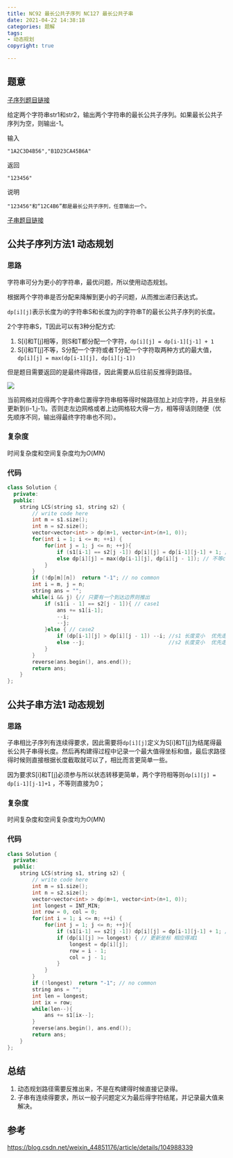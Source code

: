 ```yaml
---
title: NC92 最长公共子序列 NC127 最长公共子串 
date: 2021-04-22 14:38:18
categories: 题解
tags:
- 动态规划
copyright: true

---
```


## 题意

[子序列题目链接](https://www.nowcoder.com/practice/6d29638c85bb4ffd80c020fe244baf11?tpId=117&tab=answerKey)

给定两个字符串str1和str2，输出两个字符串的最长公共子序列。如果最长公共子序列为空，则输出-1。

输入

```
"1A2C3D4B56","B1D23CA45B6A"
```

返回

```
"123456"
```

说明

```
"123456"和“12C4B6”都是最长公共子序列，任意输出一个。
```

[子串题目链接](https://www.nowcoder.com/practice/f33f5adc55f444baa0e0ca87ad8a6aac?tpId=117&tab=answerKey)

## 公共子序列方法1 动态规划

### 思路

字符串可分为更小的字符串，最优问题，所以使用动态规划。

根据两个字符串是否分配来降解到更小的子问题，从而推出递归表达式。

`dp[i][j]`表示长度为i的字符串S和长度为j的字符串T的最长公共子序列的长度。

2个字符串S，T因此可以有3种分配方式:

1. S[i]和T[j]相等，则S和T都分配一个字符，`dp[i][j] = dp[i-1][j-1] + 1`
2. S[i]和T[j]不等，S分配一个字符或者T分配一个字符取两种方式的最大值，`dp[i][j] = max(dp[i-1][j], dp[i][j-1])`

但是题目需要返回的是最终得路径，因此需要从后往前反推得到路径。

![](https://img-blog.csdnimg.cn/20200320133635108.png?x-oss-process=image/watermark,type_ZmFuZ3poZW5naGVpdGk,shadow_10,text_aHR0cHM6Ly9ibG9nLmNzZG4ubmV0L3dlaXhpbl80NDg1MTE3Ng==,size_16,color_FFFFFF,t_70)

当前网格对应得两个字符串位置得字符串相等得时候路径加上对应字符，并且坐标更新到(i-1,j-1)。否则走左边网格或者上边网格较大得一方，相等得话则随便（优先顺序不同，输出得最终字符串也不同）。

### 复杂度

时间复杂度和空间复杂度均为$O(MN)$

### 代码

```cc
class Solution {
  private:
  public:
	string LCS(string s1, string s2) {
        // write code here
        int m = s1.size();
        int n = s2.size();
        vector<vector<int> > dp(m+1, vector<int>(n+1, 0));        
        for(int i = 1; i <= m; ++i) {
            for(int j = 1; j <= n; ++j){
                if (s1[i-1] == s2[j -1]) dp[i][j] = dp[i-1][j-1] + 1; // 相等case1
                else dp[i][j] = max(dp[i-1][j], dp[i][j - 1]); // 不等case2
            }
        }
        if (!dp[m][n])  return "-1"; // no common 
        int i = m, j = n;
        string ans = "";
        while(i && j) {// 只要有一个到达边界则推出
            if (s1[i - 1] == s2[j - 1]){ // case1 
                ans += s1[i-1];
                --i;
                --j;
            }else { // case2
                if (dp[i-1][j] > dp[i][j - 1]) --i; //s1 长度变小  优先走行
                else --j;                           //s2 长度变小  优先走列
            }
        }
        reverse(ans.begin(), ans.end());
        return ans;
    }
};
```

## 公共子串方法1 动态规划

### 思路

子串相比子序列有连续得要求，因此需要将`dp[i][j]`定义为S[i]和T[j]为结尾得最长公共子串得长度。然后再构建得过程中记录一个最大值得坐标和值，最后求路径得时候则直接根据长度截取就可以了，相比而言更简单一些。

因为要求S[i]和T[j]必须参与所以状态转移更简单，两个字符相等则`dp[i][j] = dp[i-1][j-1]+1` ，不等则直接为0；

### 复杂度

时间复杂度和空间复杂度均为$O(MN)$

### 代码

```cc
class Solution {
  private:
  public:
	string LCS(string s1, string s2) {
        // write code here
        int m = s1.size();
        int n = s2.size();
        vector<vector<int> > dp(m+1, vector<int>(n+1, 0));
        int longest = INT_MIN;
        int row = 0, col = 0;        
        for(int i = 1; i <= m; ++i) {
            for(int j = 1; j <= n; ++j){
                if (s1[i-1] == s2[j -1]) dp[i][j] = dp[i-1][j-1] + 1; // 相等case1            
                if (dp[i][j] >= longest) { // 更新坐标 相应得减1
                    longest = dp[i][j];
                    row = i - 1;
                    col = j - 1;
                }
            }
        }
        if (!longest)  return "-1"; // no common         
        string ans = "";
        int len = longest;
        int ix = row;
        while(len--){
            ans += s1[ix--];
        }
        reverse(ans.begin(), ans.end());
        return ans;
    }
};
```

## 总结

1. 动态规划路径需要反推出来，不是在构建得时候直接记录得。
2. 子串有连续得要求，所以一般子问题定义为最后得字符结尾，并记录最大值来解决。

## 参考

https://blog.csdn.net/weixin_44851176/article/details/104988339